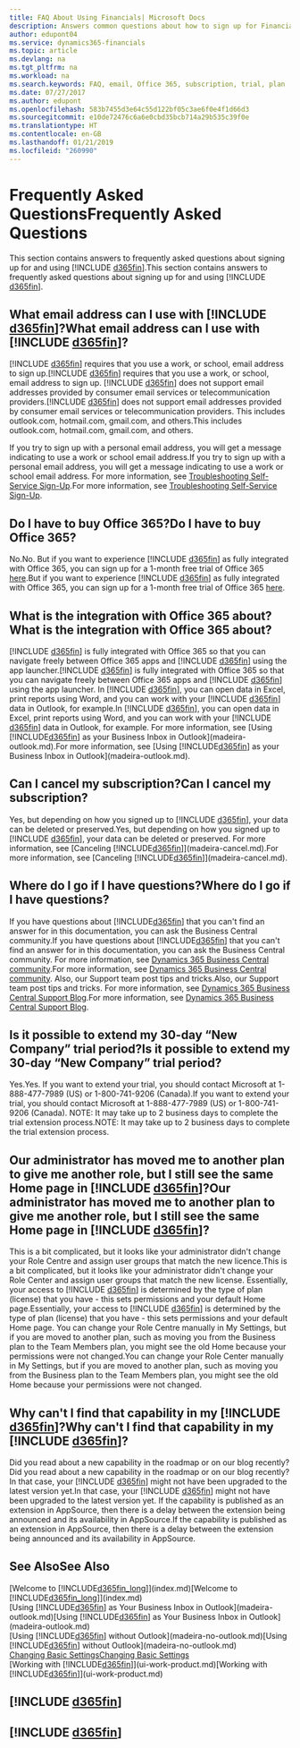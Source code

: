 ```yaml
---
title: FAQ About Using Financials| Microsoft Docs
description: Answers common questions about how to sign up for Financials, and what to do to get started.
author: edupont04
ms.service: dynamics365-financials
ms.topic: article
ms.devlang: na
ms.tgt_pltfrm: na
ms.workload: na
ms.search.keywords: FAQ, email, Office 365, subscription, trial, plan
ms.date: 07/27/2017
ms.author: edupont
ms.openlocfilehash: 583b7455d3e64c55d122bf05c3ae6f0e4f1d66d3
ms.sourcegitcommit: e10de72476c6a6e0cbd35bcb714a29b535c39f0e
ms.translationtype: HT
ms.contentlocale: en-GB
ms.lasthandoff: 01/21/2019
ms.locfileid: "260990"
---
```

# <a name="frequently-asked-questions"></a><span data-ttu-id="c27e4-103">Frequently Asked Questions</span><span class="sxs-lookup"><span data-stu-id="c27e4-103">Frequently Asked Questions</span></span>
<span data-ttu-id="c27e4-104">This section contains answers to frequently asked questions about signing up for and using [!INCLUDE [d365fin](includes/d365fin_md.md)].</span><span class="sxs-lookup"><span data-stu-id="c27e4-104">This section contains answers to frequently asked questions about signing up for and using [!INCLUDE [d365fin](includes/d365fin_md.md)].</span></span>  

## <a name="what-email-address-can-i-use-with-include-d365finincludesd365finmdmd"></a><span data-ttu-id="c27e4-105">What email address can I use with [!INCLUDE [d365fin](includes/d365fin_md.md)]?</span><span class="sxs-lookup"><span data-stu-id="c27e4-105">What email address can I use with [!INCLUDE [d365fin](includes/d365fin_md.md)]?</span></span>
<span data-ttu-id="c27e4-106">[!INCLUDE [d365fin](includes/d365fin_md.md)] requires that you use a work, or school, email address to sign up.</span><span class="sxs-lookup"><span data-stu-id="c27e4-106">[!INCLUDE [d365fin](includes/d365fin_md.md)] requires that you use a work, or school, email address to sign up.</span></span> <span data-ttu-id="c27e4-107">[!INCLUDE [d365fin](includes/d365fin_md.md)] does not support email addresses provided by consumer email services or telecommunication providers.</span><span class="sxs-lookup"><span data-stu-id="c27e4-107">[!INCLUDE [d365fin](includes/d365fin_md.md)] does not support email addresses provided by consumer email services or telecommunication providers.</span></span> <span data-ttu-id="c27e4-108">This includes outlook.com, hotmail.com, gmail.com, and others.</span><span class="sxs-lookup"><span data-stu-id="c27e4-108">This includes outlook.com, hotmail.com, gmail.com, and others.</span></span>  

<span data-ttu-id="c27e4-109">If you try to sign up with a personal email address, you will get a message indicating to use a work or school email address.</span><span class="sxs-lookup"><span data-stu-id="c27e4-109">If you try to sign up with a personal email address, you will get a message indicating to use a work or school email address.</span></span> <span data-ttu-id="c27e4-110">For more information, see [Troubleshooting Self-Service Sign-Up](ui-troubleshoot-self-signup.md).</span><span class="sxs-lookup"><span data-stu-id="c27e4-110">For more information, see [Troubleshooting Self-Service Sign-Up](ui-troubleshoot-self-signup.md).</span></span>  

## <a name="do-i-have-to-buy-office-365"></a><span data-ttu-id="c27e4-111">Do I have to buy Office 365?</span><span class="sxs-lookup"><span data-stu-id="c27e4-111">Do I have to buy Office 365?</span></span>
<span data-ttu-id="c27e4-112">No.</span><span class="sxs-lookup"><span data-stu-id="c27e4-112">No.</span></span> <span data-ttu-id="c27e4-113">But if you want to experience [!INCLUDE [d365fin](includes/d365fin_md.md)] as fully integrated with Office 365, you can sign up for a 1-month free trial of Office 365 [here](https://products.office.com/try).</span><span class="sxs-lookup"><span data-stu-id="c27e4-113">But if you want to experience [!INCLUDE [d365fin](includes/d365fin_md.md)] as fully integrated with Office 365, you can sign up for a 1-month free trial of Office 365 [here](https://products.office.com/try).</span></span>  

## <a name="what-is-the-integration-with-office-365-about"></a><span data-ttu-id="c27e4-114">What is the integration with Office 365 about?</span><span class="sxs-lookup"><span data-stu-id="c27e4-114">What is the integration with Office 365 about?</span></span>
<span data-ttu-id="c27e4-115">[!INCLUDE [d365fin](includes/d365fin_md.md)] is fully integrated with Office 365 so that you can navigate freely between Office 365 apps and [!INCLUDE [d365fin](includes/d365fin_md.md)] using the app launcher.</span><span class="sxs-lookup"><span data-stu-id="c27e4-115">[!INCLUDE [d365fin](includes/d365fin_md.md)] is fully integrated with Office 365 so that you can navigate freely between Office 365 apps and [!INCLUDE [d365fin](includes/d365fin_md.md)] using the app launcher.</span></span> <span data-ttu-id="c27e4-116">In [!INCLUDE [d365fin](includes/d365fin_md.md)], you can open data in Excel, print reports using Word, and you can work with your [!INCLUDE [d365fin](includes/d365fin_md.md)] data in Outlook, for example.</span><span class="sxs-lookup"><span data-stu-id="c27e4-116">In [!INCLUDE [d365fin](includes/d365fin_md.md)], you can open data in Excel, print reports using Word, and you can work with your [!INCLUDE [d365fin](includes/d365fin_md.md)] data in Outlook, for example.</span></span> <span data-ttu-id="c27e4-117">For more information, see [Using [!INCLUDE[d365fin](includes/d365fin_md.md)] as your Business Inbox in Outlook](madeira-outlook.md).</span><span class="sxs-lookup"><span data-stu-id="c27e4-117">For more information, see [Using [!INCLUDE[d365fin](includes/d365fin_md.md)] as your Business Inbox in Outlook](madeira-outlook.md).</span></span>  

## <a name="can-i-cancel-my-subscription"></a><span data-ttu-id="c27e4-118">Can I cancel my subscription?</span><span class="sxs-lookup"><span data-stu-id="c27e4-118">Can I cancel my subscription?</span></span>
<span data-ttu-id="c27e4-119">Yes, but depending on how you signed up to [!INCLUDE [d365fin](includes/d365fin_md.md)], your data can be deleted or preserved.</span><span class="sxs-lookup"><span data-stu-id="c27e4-119">Yes, but depending on how you signed up to [!INCLUDE [d365fin](includes/d365fin_md.md)], your data can be deleted or preserved.</span></span> <span data-ttu-id="c27e4-120">For more information, see [Canceling [!INCLUDE[d365fin](includes/d365fin_md.md)]](madeira-cancel.md).</span><span class="sxs-lookup"><span data-stu-id="c27e4-120">For more information, see [Canceling [!INCLUDE[d365fin](includes/d365fin_md.md)]](madeira-cancel.md).</span></span>  

## <a name="where-do-i-go-if-i-have-questions"></a><span data-ttu-id="c27e4-121">Where do I go if I have questions?</span><span class="sxs-lookup"><span data-stu-id="c27e4-121">Where do I go if I have questions?</span></span>
<span data-ttu-id="c27e4-122">If you have questions about [!INCLUDE[d365fin](includes/d365fin_md.md)] that you can't find an answer for in this documentation, you can ask the Business Central  community.</span><span class="sxs-lookup"><span data-stu-id="c27e4-122">If you have questions about [!INCLUDE[d365fin](includes/d365fin_md.md)] that you can't find an answer for in this documentation, you can ask the Business Central  community.</span></span> <span data-ttu-id="c27e4-123">For more information, see [Dynamics 365 Business Central community](https://community.dynamics.com/business).</span><span class="sxs-lookup"><span data-stu-id="c27e4-123">For more information, see [Dynamics 365 Business Central community](https://community.dynamics.com/business).</span></span> <span data-ttu-id="c27e4-124">Also, our Support team post tips and tricks.</span><span class="sxs-lookup"><span data-stu-id="c27e4-124">Also, our Support team post tips and tricks.</span></span> <span data-ttu-id="c27e4-125">For more information, see [Dynamics 365 Business Central Support Blog](https://blogs.msdn.microsoft.com/dyn365finsupport).</span><span class="sxs-lookup"><span data-stu-id="c27e4-125">For more information, see [Dynamics 365 Business Central Support Blog](https://blogs.msdn.microsoft.com/dyn365finsupport).</span></span>  

## <a name="is-it-possible-to-extend-my-30-day-new-company-trial-period"></a><span data-ttu-id="c27e4-126">Is it possible to extend my 30-day “New Company” trial period?</span><span class="sxs-lookup"><span data-stu-id="c27e4-126">Is it possible to extend my 30-day “New Company” trial period?</span></span>
<span data-ttu-id="c27e4-127">Yes.</span><span class="sxs-lookup"><span data-stu-id="c27e4-127">Yes.</span></span> <span data-ttu-id="c27e4-128">If you want to extend your trial, you should contact Microsoft at 1-888-477-7989 (US) or 1-800-741-9206 (Canada).</span><span class="sxs-lookup"><span data-stu-id="c27e4-128">If you want to extend your trial, you should contact Microsoft at 1-888-477-7989 (US) or 1-800-741-9206 (Canada).</span></span> <span data-ttu-id="c27e4-129">NOTE: It may take up to 2 business days to complete the trial extension process.</span><span class="sxs-lookup"><span data-stu-id="c27e4-129">NOTE:  It may take up to 2 business days to complete the trial extension process.</span></span>  

## <a name="our-administrator-has-moved-me-to-another-plan-to-give-me-another-role-but-i-still-see-the-same-home-page-in-include-d365finincludesd365finmdmd"></a><span data-ttu-id="c27e4-130">Our administrator has moved me to another plan to give me another role, but I still see the same Home page in [!INCLUDE [d365fin](includes/d365fin_md.md)]?</span><span class="sxs-lookup"><span data-stu-id="c27e4-130">Our administrator has moved me to another plan to give me another role, but I still see the same Home page in [!INCLUDE [d365fin](includes/d365fin_md.md)]?</span></span>
<span data-ttu-id="c27e4-131">This is a bit complicated, but it looks like your administrator didn't change your Role Centre and assign user groups that match the new licence.</span><span class="sxs-lookup"><span data-stu-id="c27e4-131">This is a bit complicated, but it looks like your administrator didn't change your Role Center and assign user groups that match the new license.</span></span> <span data-ttu-id="c27e4-132">Essentially, your access to [!INCLUDE [d365fin](includes/d365fin_md.md)] is determined by the type of plan (license) that you have - this sets permissions and your default Home page.</span><span class="sxs-lookup"><span data-stu-id="c27e4-132">Essentially, your access to [!INCLUDE [d365fin](includes/d365fin_md.md)] is determined by the type of plan (license) that you have - this sets permissions and your default Home page.</span></span> <span data-ttu-id="c27e4-133">You can change your Role Centre manually in My Settings, but if you are moved to another plan, such as moving you from the Business plan to the Team Members plan, you might see the old Home because your permissions were not changed.</span><span class="sxs-lookup"><span data-stu-id="c27e4-133">You can change your Role Center manually in My Settings, but if you are moved to another plan, such as moving you from the Business plan to the Team Members plan, you might see the old Home because your permissions were not changed.</span></span>  

## <a name="why-cant-i-find-that-capability-in-my-include-d365finincludesd365finmdmd"></a><span data-ttu-id="c27e4-134">Why can't I find that capability in my [!INCLUDE [d365fin](includes/d365fin_md.md)]?</span><span class="sxs-lookup"><span data-stu-id="c27e4-134">Why can't I find that capability in my [!INCLUDE [d365fin](includes/d365fin_md.md)]?</span></span>
<span data-ttu-id="c27e4-135">Did you read about a new capability in the roadmap or on our blog recently?</span><span class="sxs-lookup"><span data-stu-id="c27e4-135">Did you read about a new capability in the roadmap or on our blog recently?</span></span> <span data-ttu-id="c27e4-136">In that case, your [!INCLUDE [d365fin](includes/d365fin_md.md)] might not have been upgraded to the latest version yet.</span><span class="sxs-lookup"><span data-stu-id="c27e4-136">In that case, your [!INCLUDE [d365fin](includes/d365fin_md.md)] might not have been upgraded to the latest version yet.</span></span> <span data-ttu-id="c27e4-137">If the capability is published as an extension in AppSource, then there is a delay between the extension being announced and its availability in AppSource.</span><span class="sxs-lookup"><span data-stu-id="c27e4-137">If the capability is published as an extension in AppSource, then there is a delay between the extension being announced and its availability in AppSource.</span></span>

## <a name="see-also"></a><span data-ttu-id="c27e4-138">See Also</span><span class="sxs-lookup"><span data-stu-id="c27e4-138">See Also</span></span>
<span data-ttu-id="c27e4-139">[Welcome to [!INCLUDE[d365fin_long](includes/d365fin_long_md.md)]](index.md)</span><span class="sxs-lookup"><span data-stu-id="c27e4-139">[Welcome to [!INCLUDE[d365fin_long](includes/d365fin_long_md.md)]](index.md)</span></span>  
<span data-ttu-id="c27e4-140">[Using [!INCLUDE[d365fin](includes/d365fin_md.md)] as Your Business Inbox in Outlook](madeira-outlook.md)</span><span class="sxs-lookup"><span data-stu-id="c27e4-140">[Using [!INCLUDE[d365fin](includes/d365fin_md.md)] as Your Business Inbox in Outlook](madeira-outlook.md)</span></span>  
<span data-ttu-id="c27e4-141">[Using [!INCLUDE[d365fin](includes/d365fin_md.md)] without Outlook](madeira-no-outlook.md)</span><span class="sxs-lookup"><span data-stu-id="c27e4-141">[Using [!INCLUDE[d365fin](includes/d365fin_md.md)] without Outlook](madeira-no-outlook.md)</span></span>  
[<span data-ttu-id="c27e4-142">Changing Basic Settings</span><span class="sxs-lookup"><span data-stu-id="c27e4-142">Changing Basic Settings</span></span>](ui-change-basic-settings.md)  
<span data-ttu-id="c27e4-143">[Working with [!INCLUDE[d365fin](includes/d365fin_md.md)]](ui-work-product.md)</span><span class="sxs-lookup"><span data-stu-id="c27e4-143">[Working with [!INCLUDE[d365fin](includes/d365fin_md.md)]](ui-work-product.md)</span></span>  

## [!INCLUDE [d365fin](includes/free_trial_md.md)]  
## [!INCLUDE [d365fin](includes/training_link_md.md)]
